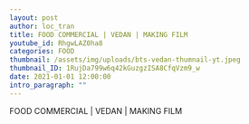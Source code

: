 ```yaml
---
layout: post
author: loc_tran
title: FOOD COMMERCIAL | VEDAN | MAKING FILM
youtube_id: RhgwLAZ0ha8
categories: FOOD
thumbnail: /assets/img/uploads/bts-vedan-thumnail-yt.jpeg
thumbnail_ID: 1RujDa799w6q42kGuzgzISA8CfqVzm9_w
date: 2021-01-01 12:00:00
intro_paragraph: ""
---
```

FOOD COMMERCIAL | VEDAN | MAKING FILM
